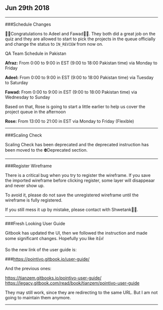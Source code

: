 ## Jun 29th 2018

---

###Schedule Changes

🎉🎉Congratulations to Adeel and Fawad🎈🎈. They both did a great job on the quiz and they are allowed to start to pick the projects in the queue officially and change the status to `IN_REVIEW` from now on. 

QA Team Schedule in Pakistan

**Afraz:** From 0:00 to 9:00 in EST (9:00 to 18:00 Pakistan time) via Monday to Friday

**Adeel:** From 0:00 to 9:00 in EST (9:00 to 18:00 Pakistan time) via Tuesday to Saturday

**Fawad:** From 0:00 to 9:00 in EST (9:00 to 18:00 Pakistan time) via Wednesday to Sunday

Based on that, Rose is going to start a little earlier to help us cover the project queue in the afternoon

**Rose:** From 13:00 to 21:00 in EST via Monday to Friday (Flexible)

---

###Scaling Check

Scaling Check has been deprecated and the deprecated instruction has been moved to the ⛔Deprecated section.

---

###Register Wireframe

There is a critical bug when you try to register the wireframe. If you save the imported wireframe before clicking register, some layer will disappeaar and never show up.

To avoid it, please do not save the unregistered wireframe until the wireframe is fully registered.

If you still mess it up by mistake, please contact with Shwetank👨‍💻.

---

###Fresh Looking User Guide

Gitbook has updated the UI, then we followed the instruction and made some significant changes. 
Hopefully you like it👍!

So the new link of the user guide is:

###https://pointivo.gitbook.io/user-guide/

And the previous ones:

https://tianzem.gitbooks.io/pointivo-user-guide/
https://legacy.gitbook.com/read/book/tianzem/pointivo-user-guide

They may still work, since they are redirecting to the same URL. But I am not going to maintain them anymore.

---



